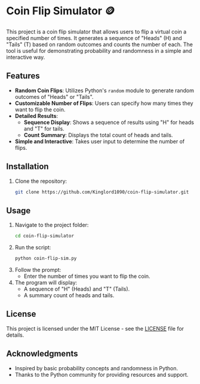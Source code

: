 
# Coin Flip Simulator 🪙

This project is a coin flip simulator that allows users to flip a virtual coin a specified number of times. It generates a sequence of "Heads" (H) and "Tails" (T) based on random outcomes and counts the number of each. The tool is useful for demonstrating probability and randomness in a simple and interactive way.

## Features

- **Random Coin Flips**: Utilizes Python's `random` module to generate random outcomes of "Heads" or "Tails".
- **Customizable Number of Flips**: Users can specify how many times they want to flip the coin.
- **Detailed Results**:
  - **Sequence Display**: Shows a sequence of results using "H" for heads and "T" for tails.
  - **Count Summary**: Displays the total count of heads and tails.
- **Simple and Interactive**: Takes user input to determine the number of flips.

## Installation

1. Clone the repository:
    ```bash
    git clone https://github.com/Kinglord1090/coin-flip-simulator.git
    ```

## Usage

1. Navigate to the project folder:
    ```bash
    cd coin-flip-simulator
    ```
2. Run the script:
    ```bash
    python coin-flip-sim.py
    ```
3. Follow the prompt:
   - Enter the number of times you want to flip the coin.
4. The program will display:
   - A sequence of "H" (Heads) and "T" (Tails).
   - A summary count of heads and tails.

## License

This project is licensed under the MIT License - see the [LICENSE](LICENSE) file for details.

## Acknowledgments

- Inspired by basic probability concepts and randomness in Python.
- Thanks to the Python community for providing resources and support.
